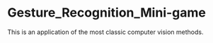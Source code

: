 # Gesture_Recognition_Mini-game
This is an application of the most classic computer vision methods.
